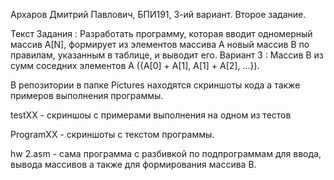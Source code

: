 Архаров Дмитрий Павлович, БПИ191, 3-ий вариант. Второе задание.

Текст Задания : Разработать программу, которая вводит одномерный массив A[N], формирует из элементов массива A новый массив B по правилам, указанным в таблице, и выводит его.
Вариант 3 : Массив B из сумм соседних элементов A ({A[0] + A[1], A[1] + A[2], ...}).

В репозитории в папке Pictures находятся скриншоты кода а также примеров выполнения программы.

testXX - скриншоы с примерами выполнения на одном из тестов

ProgramXX - скриншоты с текстом программы.

hw 2.asm - сама программа с разбивкой по подпрограммам для ввода, вывода массивов а также для формирования массива B.
